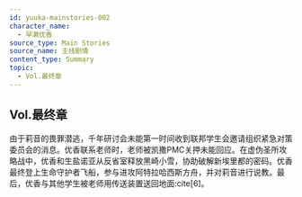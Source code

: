 ```yaml
---
id: yuuka-mainstories-002
character_name:
  - 早濑优香
source_type: Main Stories
source_name: 主线剧情
content_type: Summary
topic:
  - Vol.最终章
---
```

## Vol.最终章
由于莉音的畏罪潜逃，千年研讨会未能第一时间收到联邦学生会邀请组织紧急对策委员会的消息。优香联系老师时，老师被凯撒PMC关押未能回应。在虚伪圣所攻略战中，优香和生盐诺亚从反省室释放黑崎小雪，协助破解新埃里都的密码。优香最终登上生命守护者飞船，参与进攻阿特拉哈西斯方舟，并对莉音进行说教。最后，优香与其他学生被老师用传送装置送回地面:cite[6]。
